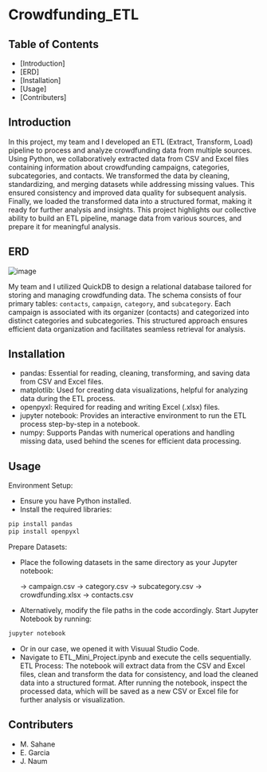# Crowdfunding_ETL

## Table of Contents
- [Introduction]
- [ERD]
- [Installation]
- [Usage]
- [Contributers]

## Introduction
In this project, my team and I developed an ETL (Extract, Transform, Load) pipeline to process and analyze crowdfunding data from multiple sources. Using Python, we collaboratively extracted data from CSV and Excel files containing information about crowdfunding campaigns, categories, subcategories, and contacts. We transformed the data by cleaning, standardizing, and merging datasets while addressing missing values. This ensured consistency and improved data quality for subsequent analysis. Finally, we loaded the transformed data into a structured format, making it ready for further analysis and insights. This project highlights our collective ability to build an ETL pipeline, manage data from various sources, and prepare it for meaningful analysis.

## ERD
![image](https://github.com/user-attachments/assets/b8474333-ece9-4da4-9e3e-fcd44ba4702f) 

My team and I utilized QuickDB to design a relational database tailored for storing and managing crowdfunding data. The schema consists of four primary tables: `contacts`, `campaign`, `category`, and `subcategory`. Each campaign is associated with its organizer (contacts) and categorized into distinct categories and subcategories. This structured approach ensures efficient data organization and facilitates seamless retrieval for analysis.

## Installation
- pandas: Essential for reading, cleaning, transforming, and saving data from CSV and Excel files.
- matplotlib: Used for creating data visualizations, helpful for analyzing data during the ETL process.
- openpyxl: Required for reading and writing Excel (.xlsx) files.
- jupyter notebook: Provides an interactive environment to run the ETL process step-by-step in a notebook.
- numpy: Supports Pandas with numerical operations and handling missing data, used behind the scenes for efficient data 
  processing.

## Usage
Environment Setup:
- Ensure you have Python installed.
- Install the required libraries:
```bash
pip install pandas
pip install openpyxl
```
Prepare Datasets:
- Place the following datasets in the same directory as your Jupyter notebook:

    -> campaign.csv
    -> category.csv
    -> subcategory.csv
    -> crowdfunding.xlsx
    -> contacts.csv
- Alternatively, modify the file paths in the code accordingly.
Start Jupyter Notebook by running:
```bash
jupyter notebook
```
- Or in our case, we opened it with Visuual Studio Code.
- Navigate to ETL_Mini_Project.ipynb and execute the cells sequentially.
ETL Process:
The notebook will extract data from the CSV and Excel files, clean and transform the data for consistency, and load the cleaned data into a structured format.
After running the notebook, inspect the processed data, which will be saved as a new CSV or Excel file for further analysis or visualization.

## Contributers
- M. Sahane
- E. Garcia
- J. Naum









